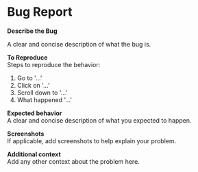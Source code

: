 # **Bug Report**

**Describe the Bug**

A clear and concise description of what the bug is.

**To Reproduce**
<br>
Steps to reproduce the behavior:
1. Go to '...'
2. Click on '...'
3. Scroll down to '...'
4. What happened '...'

**Expected behavior**
<br>
A clear and concise description of what you expected to happen.

**Screenshots**
<br>
If applicable, add screenshots to help explain your problem.

**Additional context**
<br>
Add any other context about the problem here.
